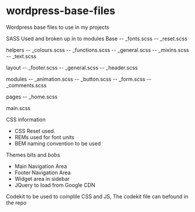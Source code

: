 # wordpress-base-files
Wordpress base files to use in my projects

SASS Used and broken up in to modules
Base
-- _fonts.scss
-- _reset.scss

helpers
-- _colours.scss
-- _functions.scss
-- _general.scss
-- _mixins.scss
-- _text.scss

layout
-- _footer.scss
-- _general.scss
-- _header.scss

modules
-- _animation.scss
-- _button.scss
-- _form.scss
-- _comments.scss

pages
-- _home.scss

main.scss

CSS information
- CSS Reset used.
- REMs used for font units
- BEM naming convention to be used


Themes bits and bobs
- Main Navigation Area
- Footer Navigation Area
- Widget area in sidebar
- JQuery to load from Google CDN

Codekit to be used to complile CSS and JS, The codekit file can befound in the repo

